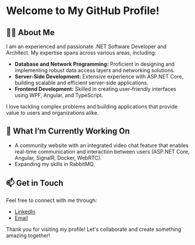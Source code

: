 # Welcome to My GitHub Profile!

## 👩‍💻 About Me
I am an experienced and passionate .NET Software Developer and Architect. My expertise spans across various areas, including:

- **Database and Network Programming:** Proficient in designing and implementing robust data access layers and networking solutions.
- **Server-Side Development:** Extensive experience with ASP.NET Core, building scalable and efficient server-side applications.
- **Frontend Development:** Skilled in creating user-friendly interfaces using WPF, Angular, and TypeScript.

I love tackling complex problems and building applications that provide value to users and organizations alike.

## 🚀 What I’m Currently Working On
- A community website with an integrated video chat feature that enables real-time communication and interaction between users (ASP.NET Core, Angular, SignalR, Docker, WebRTC).
- Expanding my skills in RabbitMQ.

## 📫 Get in Touch
Feel free to connect with me through:

- [LinkedIn](https://www.linkedin.com/in/jana-schmid)
- [Email](mailto:jdev.five@emailn.de)

Thank you for visiting my profile! Let's collaborate and create something amazing together!
